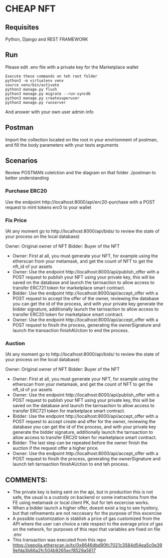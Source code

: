 # CHEAP NFT

## Requisites

Python, Django and REST FRAMEWORK

## Run

Please edit .env file with a private key for the Marketplace wallet

```shell
Execute these commands on teh root folder
python3 -m virtualenv venv
source venv/bin/activate
python3 manage.py flush
python3 manage.py migrate --run-syncdb
python3 manage.py createsuperuser
python3 manage.py runserver

```
And answer with your own user admin info

## Postman

Import the collection located on the root in your envirionment of postman, and fill the body parameters with your tests arguments


## Scenarios 

Review POSTMAN colelction and the diagram on that folder ./postman to better understanding

### Purchase ERC20

Use the endpoint http://localhost:8000/api/erc20-purchase with a POST request to mint tokens erc0 to your wallet

### Fix Price

(At any moment go to http://localhost:8000/api/bids/ to review the state of your process on the local database)

Owner: Original owner of NFT
Bidder: Buyer of the NFT

- Owner: First at all, you must generate your NFT, for example using the etherscan from your metamask, and get the count of NFT to get the nft_id of yur assets
- Owner: Use the endpoint http://localhost:8000/api/publish_offer with a POST request to publish your NFT using your private key, this will be saved on the database and launch the tarnsaction to allow access to transfer ERC721 token for marketplace smart contract.
- Bidder: Use the endpoint http://localhost:8000/api/accept_offer with a POST request to accept the offer of the owner, reviewing the database you can get the id of the process, and with your private key generate the bidder signature, additionally launch the tarnsaction to allow access to transfer ERC20 token for marketplace smart contract.
- Owner: Use the endpoint http://localhost:8000/api/accept_offer with a POST request to finsih the process, generating the ownerSignature and launch the transaction finishAUction to end the process.


### Auction

(At any moment go to http://localhost:8000/api/bids/ to review the state of your process on the local database)

Owner: Original owner of NFT
Bidder: Buyer of the NFT

- Owner: First at all, you must generate your NFT, for example using the etherscan from your metamask, and get the count of NFT to get the nft_id of yur assets
- Owner: Use the endpoint http://localhost:8000/api/publish_offer with a POST request to publish your NFT using your private key, this will be saved on the database and launch the tarnsaction to allow access to transfer ERC721 token for marketplace smart contract.
- Bidder: Use the endpoint http://localhost:8000/api/accept_offer with a POST request to accept create and offer for the owner, reviewing the database you can get the id of the process, and with your private key generate the bidder signature, additionally launch the tarnsaction to allow access to transfer ERC20 token for marketplace smart contract.
- Bidder: The last step can be repeated before the owner finish the auction if the request offer a higher price.
- Owner: Use the endpoint http://localhost:8000/api/accept_offer with a POST request to finsih the process, generating the ownerSignature and launch teh tarnsaction finishAUction to end teh process.



## COMMENTS:

- The private key is being sent on the api, but in production this is not safe, the usual is a custody on backend or some inetractions from the FE using metamask or local client PK, but for teh excercise works.
- When a bidder launch a higher offer, doesnt exist a log to see hysitory, but that refinements are not neccesary for the purpose of this excercise
- A possible customization is stablish a price of gas customized from the API where the user can choice a rate respect to the average price of gas on the network, for purposes of this repo that variables are fixed on file .env
- This transaction was executed from this repo https://sepolia.etherscan.io/tx/0x6646dbd90fc7021c3584d54ea5c0e399efda3b66a2fc504b9265ecf8529a5617
